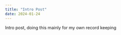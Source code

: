 ```yaml
---
title: "Intro Post"
date: 2024-01-24
---
```


Intro post, doing this mainly for my own record keeping
